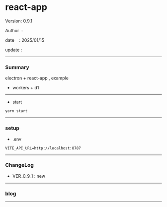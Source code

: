 ﻿# react-app

 Version: 0.9.1

 Author  :

 date    : 2025/01/15 
 
 update  :

***
### Summary

electron + react-app , example

* workers + d1

***
* start

```
yarn start
```

***
### setup

* .env

```
VITE_API_URL=http://localhost:8787
```
***
### ChangeLog
* VER_0_9_1 : new

***
### blog 


***

